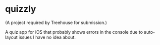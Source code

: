 # quizzly
(A project required by Treehouse for submission.)

A quiz app for iOS that probably shows errors in the console due to auto-layout issues I have no idea about.
